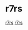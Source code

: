 # r7rs

[r7rs](https://github.com/justinethier/cyclone)
[r7rs](https://github.com/objecthub/swift-lispkit)
